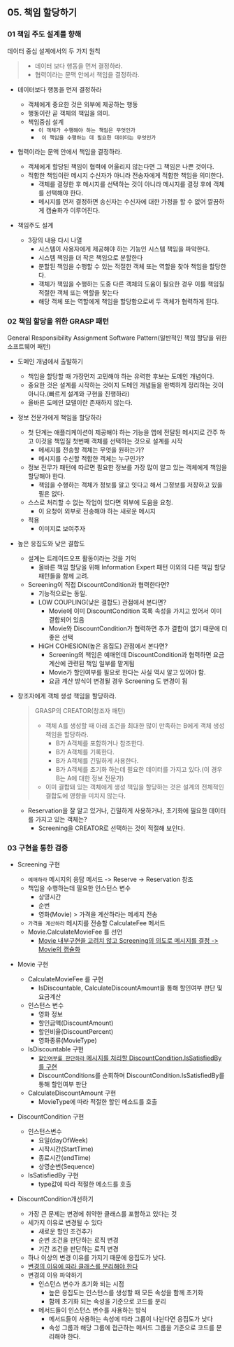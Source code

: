 ## 05. 책임 할당하기

### 01 책임 주도 설계를 향해

데이터 중심 설계에서의 두 가지 원칙

> - 데이터 보다 행동을 먼저 결정하라.
> - 협력이라는 문맥 안에서 책임을 결정하라.

- 데이터보다 행동을 먼저 결정하라
  - 객체에게 중요한 것은 외부에 제공하는 행동
  - 행동이란 곧 객체의 책임을 의미.
  - 책임중심 설계
    - `이 객체가 수행해야 하는 책임은 무엇인가`
    - ` 이 책임을 수행하는 데 필요한 데이터는 무엇인가`


- 협력이라는 문액 안에서 책임을 결정하라.
  - 객체에게 할당된 책임이 협력에 어울리지 않는다면 그 책임은 나쁜 것이다. 
  - 적합한 책임이란 메시지 수신자가 아니라 전송자에게 적합한 책임을 의미한다. 
    - 객체를 결정한 후 메시지를 선택하는 것이 아니라 메시지를 결정 후에 객체를 선택해야 한다. 
    - 메시지를 먼저 결정하면 송신자는 수신자에 대한 가정을 할 수 없어 깔끔하게 캡슐화가 이루어진다.


- 책임주도 설계 
  - 3장의 내용 다시 나열
    - 시스템이 사용자에게 제공해야 하는 기능인 시스템 책임을 파악한다.
    - 시스템 책임을 더 작은 책임으로 분할한다
    - 분할된 책임을 수행할 수 있는 적절한 객체 또는 역할을 찾아 책임을 할당한다.
    - 객체가 책임을 수행하는 도중 다른 객체의 도움이 필요한 경우 이를 책임질 적절한 객체 또는 역할을 찾는다
    - 해당 객체 또는 역할에게 책임을 할당함으로써 두 객체가 협력하게 된다. 


### 02 책임 할당을 위한 GRASP 패턴

General Responsibility Assignment Software Pattern(일반적인 책임 할당을 위한 소프트웨어 패턴)

- 도메인 개념에서 출발하기
    - 책임을 할당할 때 가장먼저 고민해야 하는 유력한 후보는 도메인 개념이다. 
    - 중요한 것은 설계를 시작하는 것이지 도메인 개념들을 완벽하게 정리하는 것이 아니다.(빠르게 설계와 구현을 진행하라)
    - 올바른 도메인 모델이란 존재하지 않는다.

- 정보 전문가에게 책임을 할당하라
  - 첫 단계는 애플리케이션이 제공해야 하는 기능을 앱에 전달된 메시지로 간주 하고 이것을 책임질 첫번째 객체를 선택하는 것으로 설계를 시작
    - 메세지를 전송할 객체는 무엇을 원하는가?
    - 메시지를 수신할 적합한 객체는 누구인가?
  - 정보 전무가 패턴에 따르면 필요한 정보를 가장 많이 알고 있는 객체에게 책임을 할당해야 한다. 
    - 책임을 수행하는 객체가 정보를 알고 잇다고 해서 그정보를 저장하고 있을 필욘 없다. 
  - 스스로 처리할 수 없는 작업이 있다면 외부에 도움을 요청.
    - 이 요청이 외부로 전송해야 하는 새로운 메시지
  - 적용 
    - 이미지로 보여주자 

- 높은 응집도와 낮은 결합도
  - 설계는 트레이드오프 활동이라는 것을 기억
    - 올바른 책임 할당을 위해 Information Expert 패턴 이외의 다른 책임 할당 패턴들을 함께 고려. 
  - Screening이 직접 DiscountCondition과 협력한다면?
    - 기능적으로는 동일. 
    - LOW COUPLING(낮은 결합도) 관점에서 본다면?
      - Movie에 이미 DiscountCondition 목록 속성을 가지고 있어서 이미 결합되어 있음
      - Movie와 DiscountCondition가 협력하면 추가 결합이 없기 때문에 더 좋은 선택
    - HiGH COHESION(높은 응집도) 관점에서 본다면?
      - Screening의 책임은 예매인데 DiscountCondition과 협력하면 요금계산에 관련된 책임 일부를 맡게됨
      - Movie가 할인여부를 필요로 한다는 사실 역시 알고 있어야 함.
      - 요금 계산 방식이 변경될 경우 Screening 도 변경이 됨


- 창조자에게 객체 생성 책임을 할당하라. 
  > GRASP의 CREATOR(창조자 패턴)
  >- 객체 A를 생성할 때 아래 조건을 최대한 많이 만족하는 B에게 객체 생성 책임을 할당하라. 
  >    - B가 A객체를 포함하거나 참조한다.
  >    - B가 A객체를 기록한다.
  >    - B가 A객체를 긴밀하게 사용한다.
  >    - B가 A객체를 초기화 하는데 필요한 데이터를 가지고 있다.(이 경우 B는 A에 대한 정보 전문가)
  >  - 이미 결합돼 있는 객체에게 생성 책임을 할당하는 것은 설계의 전체적인 결합도에 영향을 미치지 않는다. 

  - Reservation을 잘 알고 있거나, 긴밀하게 사용하거나, 초기화에 필요한 데이터를 가지고 있는 객체는?
    - Screening을 CREATOR로 선택하는 것이 적절해 보인다.

### 03 구현을 통한 검증 
- Screening 구현
  - `예매하라` 메시지의 응답 메서드 -> Reserve -> Reservation 창조
  - 책임을 수행하는데 필요한 인스턴스 변수
    - 상영시간 
    - 순번  
    - 영화(Movie) > 가격을 계산하라는 메세지 전송
  - `가격을 계산하라` 메시지를 전송할 CalculateFee 메서드
  - Movie.CalculateMovieFee 를 선언
    - <U>Movie 내부구현을 고려치 않고 Screening의 의도로 메시지를 결정 -> Movie의 캡슐화</U>
- Movie 구현
  - CalculateMovieFee 를 구현
    - IsDiscountable, CalculateDiscountAmount을 통해 할인여부 판단 및 요금계산
  - 인스턴스 변수
    - 영화 정보
    - 할인금액(DiscountAmount)
    - 할인비율(DiscountPercent)
    - 영화종류(MovieType)
  - IsDiscountable 구현
    - <U> `할인여부를 판단하라` 메시지를 처리할 DiscountCondition.IsSatisfiedBy 를 구현 </U>
    - DiscountConditions를 순회하며 DiscountCondition.IsSatisfiedBy를 통해 할인여부 판단 
  - CalculateDiscountAmount 구현
    - MovieType에 따라 적절한 할인 메소드를 호출
- DiscountCondition 구현
  - 인스턴스변수
    - 요일(dayOfWeek)
    - 시작시간(StartTime)
    - 종료시간(endTime)
    - 상영순번(Sequence)
  - IsSatisfiedBy 구현
    - type값에 따라 적절한 메소드를 호출

- DiscountCondition개선하기
    - 가장 큰 문제는 변경에 취약한 클래스를 포함하고 있다는 것
    - 세가지 이유로 변경될 수 있다
        - 새로운 할인 조건추가
        - 순번 조건을 판단하는 로직 변경
        - 기간 조건을 판단하는 로직 변경
    - 하나 이상의 변경 이유를 가지기 때문에 응집도가 낮다. 
    - <u> 변경의 이유에 따라 클래스를 분리해야 한다</u>
    - 변경의 이유 파악하기
        - 인스턴스 변수가 초기화 되는 시점
            - 높은 응집도는 인스턴스를 생성할 때 모든 속성을 함께 초기화
            - 함께 초기화 되는 속성을 기준으로 코드를 분리 
        - 메서드들이 인스턴스 변수를 사용하는 방식
            - 메서드들이 사용하는 속성에 따라 그룹이 나뉜다면 응집도가 낮다
            - 속성 그룹과 해당 그룹에 접근하는 메서드 그룹을 기준으로 코드를 분리해야 한다. 



